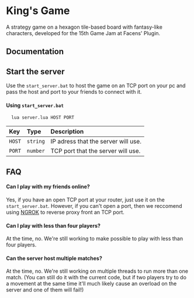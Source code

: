# King's Game

A strategy game on a hexagon tile-based board with fantasy-like characters, developed for the 15th Game Jam at Facens' Plugin.

## Documentation

## Start the server

Use the `start_server.bat` to host the game on an TCP port on your pc and pass the host and port to your friends to connect with it.

#### Using `start_server.bat`

```batch
  lua server.lua HOST PORT
```

| Key   | Type       | Description                           |
| :---------- | :--------- | :---------------------------------- |
| `HOST` | `string` | IP adress that the server will use. |
| `PORT` | `number` | TCP port that the server will use. |

## FAQ

#### Can I play with my friends online?

Yes, if you have an open TCP port at your router, just use it on the `start_server.bat`. However, if you can't open a port, then we reccomend using [NGROK](https://ngrok.com) to reverse proxy front an TCP port.

#### Can I play with less than four players?

At the time, no. We're still working to make possible to play with less than four players.

#### Can the server host multiple matches?

At the time, no. We're still working on multiple threads to run more than one match. (You can still do it with the current code, but if two players try to do a movement at the same time it'll much likely cause an overload on the server and one of them will fail!)

